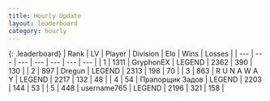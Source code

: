 ```yaml
---
title: Hourly Update
layout: leaderboard
category: hourly
---
```


{: .leaderboard}
| Rank | LV | Player | Division | Elo | Wins | Losses |
| --- | --- | --- | --- | --- | --- | --- |
| <span data-change="0">1</span> | 1311 | <span title="ID: 315148">GryphonEX</span> | LEGEND | <span data-change="0">2362</span> | <span data-change="0">390</span> | <span data-change="0">130</span> |
| <span data-change="0">2</span> | 897 | <span title="ID: 337810">Dregun</span> | LEGEND | <span data-change="0">2313</span> | <span data-change="0">198</span> | <span data-change="0">70</span> |
| <span data-change="0">3</span> | 863 | <span title="ID: 66144">R U N A W A Y</span> | LEGEND | <span data-change="0">2217</span> | <span data-change="0">132</span> | <span data-change="0">48</span> |
| <span data-change="1">4</span> | 54 | <span title="ID: 612521">Прапорщик Задов</span> | LEGEND | <span data-change="0">2203</span> | <span data-change="0">144</span> | <span data-change="0">53</span> |
| <span data-change="-1">5</span> | 448 | <span title="ID: 188640">username765</span> | LEGEND | <span data-change="-18">2196</span> | <span data-change="3">321</span> | <span data-change="3">158</span> |